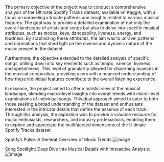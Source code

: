 The primary objective of the project was to conduct a comprehensive analysis of the Ultimate Spotify Tracks dataset, available on Kaggle, with a focus on unraveling intricate patterns and insights related to various musical features. The goal was to provide a detailed examination of not only the overall landscape of artists and songs but also to delve into specific musical attributes, such as modes, keys, danceability, liveness, energy, and loudness. By scrutinizing these attributes, the aim was to unravel patterns and correlations that shed light on the diverse and dynamic nature of the music present in the dataset.

Furthermore, the objective extended to the detailed analysis of specific songs, drilling down into key elements such as tempo, valence, liveness, and speechiness. This level of granularity allowed for discerning nuances in the musical composition, providing users with a nuanced understanding of how these individual features contribute to the overall listening experience.

In essence, the project aimed to offer a holistic view of the musical landscape, blending macro-level insights into overall trends with micro-level examinations of individual songs. This dual approach aimed to cater to both those seeking a broad understanding of the dataset and enthusiasts interested in the intricate details that define the essence of each track. Through this analysis, the aspiration was to provide a valuable resource for music enthusiasts, researchers, and industry professionals, enabling them to explore and appreciate the multifaceted dimensions of the Ultimate Spotify Tracks dataset.

Spotify’s Pulse: A General Overview of Music Trends
![image](https://github.com/Moksha3Shah/Exploring-Musical-Trends-Spotify-Dataset-Analysis-using-Tableau/assets/58504326/9d474640-8b2a-4649-82c9-67eea8400709)

Song Spotlight: Deep Dive into Musical Details with Interactive Analysis:
![image](https://github.com/Moksha3Shah/Exploring-Musical-Trends-Spotify-Dataset-Analysis-using-Tableau/assets/58504326/dd797cb4-ba21-470f-aa31-e73a51416400)


